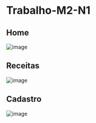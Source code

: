 # Trabalho-M2-N1

## Home
![image](https://user-images.githubusercontent.com/101018232/230646674-b4d276dc-c3c1-4cb0-838b-a004e3462e50.png)

## Receitas 
![image](https://user-images.githubusercontent.com/101018232/230646782-166b0cec-8160-477e-9487-3bac304319c6.png)

## Cadastro
![image](https://user-images.githubusercontent.com/101018232/230646858-72d6b1c2-9a4f-4d41-b166-7ab5463e3820.png)
